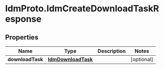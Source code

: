 # IdmProto.IdmCreateDownloadTaskResponse

## Properties

Name | Type | Description | Notes
------------ | ------------- | ------------- | -------------
**downloadTask** | [**IdmDownloadTask**](IdmDownloadTask.md) |  | [optional] 


